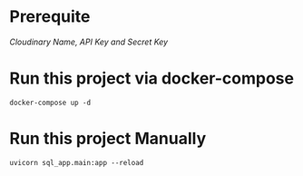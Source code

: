﻿# Prerequite 
 *Cloudinary Name, API Key and Secret Key*
# Run this project via docker-compose
```
docker-compose up -d
```

# Run this project Manually
```
uvicorn sql_app.main:app --reload
```
